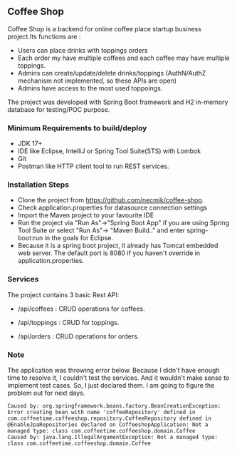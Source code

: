 ## Coffee Shop

Coffee Shop is a backend for online coffee place startup business project.Its functions are :
* Users can place drinks with toppings orders
* Each order my have multiple coffees and each coffee may have multiple toppings.
* Admins can create/update/delete drinks/toppings (AuthN/AuthZ mechanism not implemented, so these APIs are open)
* Admins have access to the most used toppoings.

The project was developed with Spring Boot framework and H2 in-memory database for testing/POC purpose. 

### Minimum Requirements to build/deploy
* JDK 17+
* IDE like Eclipse, IntelliJ or Spring Tool Suite(STS) with Lombok
* Git
* Postman like HTTP client tool to run REST services. 

### Installation Steps

* Clone the project from https://github.com/necmik/coffee-shop. 
* Check application.properties for datasource connection settings
* Import the Maven project to your favourite IDE
* Run the project via "Run As"->"Spring Boot App" if you are using Spring Tool Suite or select "Run As"-> "Maven Build.." and enter spring-boot:run in the goals for Eclipse.
* Because it is a spring boot project, it already has Tomcat embedded web server. The default port is 8080 if you haven't override in application.properties.
 
### Services

The project contains 3 basic Rest API:

* /api/coffees : CRUD operations for coffees.
  
* /api/toppings : CRUD for toppings.

* /api/orders : CRUD operations for orders.
 
### Note

The application was throwing error below. Because I didn't have enough time to resolve it, I couldn't test the services. And it wouldn't make sense to implement test cases. So, I just declared them. I am going to figure the problem out for next days.

``` 
Caused by: org.springframework.beans.factory.BeanCreationException: Error creating bean with name 'coffeeRepository' defined in com.coffeetime.coffeeshop.repository.CoffeeRepository defined in @EnableJpaRepositories declared on CoffeeshopApplication: Not a managed type: class com.coffeetime.coffeeshop.domain.Coffee
Caused by: java.lang.IllegalArgumentException: Not a managed type: class com.coffeetime.coffeeshop.domain.Coffee
```